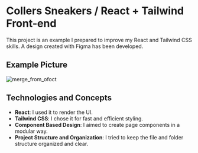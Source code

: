 # Collers Sneakers / React + Tailwind Front-end

This project is an example I prepared to improve my React and Tailwind CSS skills. A design created with Figma has been developed.

## Example Picture

![merge_from_ofoct](https://github.com/furkan-can/tailwindcss-design-challange/assets/79963893/e147c02f-201c-48ef-84a6-9edb6c406b09)


## Technologies and Concepts

- **React**: I used it to render the UI.
- **Tailwind CSS**: I chose it for fast and efficient styling.
- **Component Based Design**: I aimed to create page components in a modular way.
- **Project Structure and Organization**: I tried to keep the file and folder structure organized and clear.
